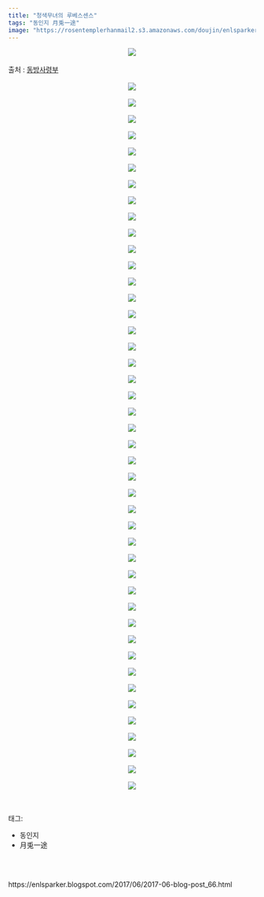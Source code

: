 ```yaml
---
title: "청색무녀의 루베스센스"
tags: "동인지 月兎一途"
image: "https://rosentemplerhanmail2.s3.amazonaws.com/doujin/enlsparker/2017-06-blog-post_66/001.png"
---
```

<div class="article">
<div class="post-body entry-content" id="post-body-1850084478161897761" itemprop="description articleBody">
<div class="separator" style="clear: both; text-align: center;">
<img src="{{ site.imgserver12 }}/enlsparker/2017-06-blog-post_66/001.png"/></div>
<br/>
<a name="more"></a>출처 : <a href="http://cafe.naver.com/touhouheadquarters">동방사령부</a><br/>
<br/>
<div class="separator" style="clear: both; text-align: center;">
<img src="{{ site.imgserver12 }}/enlsparker/2017-06-blog-post_66/002.jpg"/></div>
<br/>
<div class="separator" style="clear: both; text-align: center;">
<img src="{{ site.imgserver12 }}/enlsparker/2017-06-blog-post_66/003.png"/></div>
<br/>
<div class="separator" style="clear: both; text-align: center;">
<img src="{{ site.imgserver12 }}/enlsparker/2017-06-blog-post_66/004.png"/></div>
<br/>
<div class="separator" style="clear: both; text-align: center;">
<img src="{{ site.imgserver12 }}/enlsparker/2017-06-blog-post_66/005.png"/></div>
<br/>
<div class="separator" style="clear: both; text-align: center;">
<img src="{{ site.imgserver12 }}/enlsparker/2017-06-blog-post_66/006.png"/></div>
<br/>
<div class="separator" style="clear: both; text-align: center;">
<img src="{{ site.imgserver12 }}/enlsparker/2017-06-blog-post_66/007.png"/></div>
<br/>
<div class="separator" style="clear: both; text-align: center;">
<img src="{{ site.imgserver12 }}/enlsparker/2017-06-blog-post_66/008.png"/></div>
<br/>
<div class="separator" style="clear: both; text-align: center;">
<img src="{{ site.imgserver12 }}/enlsparker/2017-06-blog-post_66/009.png"/></div>
<br/>
<div class="separator" style="clear: both; text-align: center;">
<img src="{{ site.imgserver12 }}/enlsparker/2017-06-blog-post_66/010.png"/></div>
<br/>
<div class="separator" style="clear: both; text-align: center;">
<img src="{{ site.imgserver12 }}/enlsparker/2017-06-blog-post_66/011.png"/></div>
<br/>
<div class="separator" style="clear: both; text-align: center;">
<img src="{{ site.imgserver12 }}/enlsparker/2017-06-blog-post_66/012.png"/></div>
<br/>
<div class="separator" style="clear: both; text-align: center;">
<img src="{{ site.imgserver12 }}/enlsparker/2017-06-blog-post_66/013.png"/></div>
<br/>
<div class="separator" style="clear: both; text-align: center;">
<img src="{{ site.imgserver12 }}/enlsparker/2017-06-blog-post_66/014.png"/></div>
<br/>
<div class="separator" style="clear: both; text-align: center;">
<img src="{{ site.imgserver12 }}/enlsparker/2017-06-blog-post_66/015.png"/></div>
<br/>
<div class="separator" style="clear: both; text-align: center;">
<img src="{{ site.imgserver12 }}/enlsparker/2017-06-blog-post_66/016.png"/></div>
<br/>
<div class="separator" style="clear: both; text-align: center;">
<img src="{{ site.imgserver12 }}/enlsparker/2017-06-blog-post_66/017.png"/></div>
<br/>
<div class="separator" style="clear: both; text-align: center;">
<img src="{{ site.imgserver12 }}/enlsparker/2017-06-blog-post_66/018.png"/></div>
<br/>
<div class="separator" style="clear: both; text-align: center;">
<img src="{{ site.imgserver12 }}/enlsparker/2017-06-blog-post_66/019.png"/></div>
<br/>
<div class="separator" style="clear: both; text-align: center;">
<img src="{{ site.imgserver12 }}/enlsparker/2017-06-blog-post_66/020.png"/></div>
<br/>
<div class="separator" style="clear: both; text-align: center;">
<img src="{{ site.imgserver12 }}/enlsparker/2017-06-blog-post_66/021.png"/></div>
<br/>
<div class="separator" style="clear: both; text-align: center;">
<img src="{{ site.imgserver12 }}/enlsparker/2017-06-blog-post_66/022.png"/></div>
<br/>
<div class="separator" style="clear: both; text-align: center;">
<img src="{{ site.imgserver12 }}/enlsparker/2017-06-blog-post_66/023.png"/></div>
<br/>
<div class="separator" style="clear: both; text-align: center;">
<img src="{{ site.imgserver12 }}/enlsparker/2017-06-blog-post_66/024.png"/></div>
<br/>
<div class="separator" style="clear: both; text-align: center;">
<img src="{{ site.imgserver12 }}/enlsparker/2017-06-blog-post_66/025.png"/></div>
<br/>
<div class="separator" style="clear: both; text-align: center;">
<img src="{{ site.imgserver12 }}/enlsparker/2017-06-blog-post_66/026.png"/></div>
<br/>
<div class="separator" style="clear: both; text-align: center;">
<img src="{{ site.imgserver12 }}/enlsparker/2017-06-blog-post_66/027.png"/></div>
<br/>
<div class="separator" style="clear: both; text-align: center;">
<img src="{{ site.imgserver12 }}/enlsparker/2017-06-blog-post_66/028.png"/></div>
<br/>
<div class="separator" style="clear: both; text-align: center;">
<img src="{{ site.imgserver12 }}/enlsparker/2017-06-blog-post_66/029.png"/></div>
<br/>
<div class="separator" style="clear: both; text-align: center;">
<img src="{{ site.imgserver12 }}/enlsparker/2017-06-blog-post_66/030.png"/></div>
<br/>
<div class="separator" style="clear: both; text-align: center;">
<img src="{{ site.imgserver12 }}/enlsparker/2017-06-blog-post_66/031.png"/></div>
<br/>
<div class="separator" style="clear: both; text-align: center;">
<img src="{{ site.imgserver12 }}/enlsparker/2017-06-blog-post_66/032.png"/></div>
<br/>
<div class="separator" style="clear: both; text-align: center;">
<img src="{{ site.imgserver12 }}/enlsparker/2017-06-blog-post_66/033.png"/></div>
<br/>
<div class="separator" style="clear: both; text-align: center;">
<img src="{{ site.imgserver12 }}/enlsparker/2017-06-blog-post_66/034.png"/></div>
<br/>
<div class="separator" style="clear: both; text-align: center;">
<img src="{{ site.imgserver12 }}/enlsparker/2017-06-blog-post_66/035.png"/></div>
<br/>
<div class="separator" style="clear: both; text-align: center;">
<img src="{{ site.imgserver12 }}/enlsparker/2017-06-blog-post_66/036.png"/></div>
<br/>
<div class="separator" style="clear: both; text-align: center;">
<img src="{{ site.imgserver12 }}/enlsparker/2017-06-blog-post_66/037.png"/></div>
<br/>
<div class="separator" style="clear: both; text-align: center;">
<img src="{{ site.imgserver12 }}/enlsparker/2017-06-blog-post_66/038.png"/></div>
<br/>
<div class="separator" style="clear: both; text-align: center;">
<img src="{{ site.imgserver12 }}/enlsparker/2017-06-blog-post_66/039.png"/></div>
<br/>
<div class="separator" style="clear: both; text-align: center;">
<img src="{{ site.imgserver12 }}/enlsparker/2017-06-blog-post_66/040.png"/></div>
<br/>
<div class="separator" style="clear: both; text-align: center;">
<img src="{{ site.imgserver12 }}/enlsparker/2017-06-blog-post_66/041.png"/></div>
<br/>
<div class="separator" style="clear: both; text-align: center;">
<img src="{{ site.imgserver12 }}/enlsparker/2017-06-blog-post_66/042.png"/></div>
<br/>
<div class="separator" style="clear: both; text-align: center;">
<img src="{{ site.imgserver12 }}/enlsparker/2017-06-blog-post_66/043.png"/></div>
<br/>
<div class="separator" style="clear: both; text-align: center;">
<img src="{{ site.imgserver12 }}/enlsparker/2017-06-blog-post_66/044.png"/></div>
<br/>
<div class="separator" style="clear: both; text-align: center;">
<img src="{{ site.imgserver12 }}/enlsparker/2017-06-blog-post_66/045.jpg"/></div>
<br/>
<div style="clear: both;"></div>
</div></div><br/>
<div class="tagTrail">
<p>태그: </p>
<ul>
<li>동인지</li>
<li>月兎一途</li>
</ul>
</div><br/>

<br/>
<p id="refer">https://enlsparker.blogspot.com/2017/06/2017-06-blog-post_66.html</p>
<br/>


